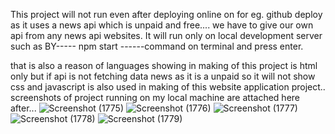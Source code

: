 This project will  not run even after deploying online on for eg. github deploy as it uses a news api which is unpaid and free.... we have to give our own api from any news api websites.
It will run only on local development server such as BY-----   npm start   ------command on terminal and press enter.

that is also a reason of languages showing in making of this project is html only but if api is not fetching data news as it is a unpaid so it will not show css and javascript is also used in making of this website application project.. 
screenshots of project running on my local machine are attached here after...
 ![Screenshot (1775)](https://github.com/animeshps/Newshive_react-js/assets/125798267/f6c445c8-b9c0-44cf-9c61-e599017460ce)
![Screenshot (1776)](https://github.com/animeshps/Newshive_react-js/assets/125798267/8ef0f2ca-03fd-4449-9126-09bdb4be88d6)
![Screenshot (1777)](https://github.com/animeshps/Newshive_react-js/assets/125798267/6f8c469f-4c17-4ca9-8cda-5b06ada2fe26)
![Screenshot (1778)](https://github.com/animeshps/Newshive_react-js/assets/125798267/75c3989b-4522-4ab6-94d0-f9e2c7e62997)
![Screenshot (1779)](https://github.com/animeshps/Newshive_react-js/assets/125798267/0b242549-43ad-4314-93ab-8814726c77d7)


